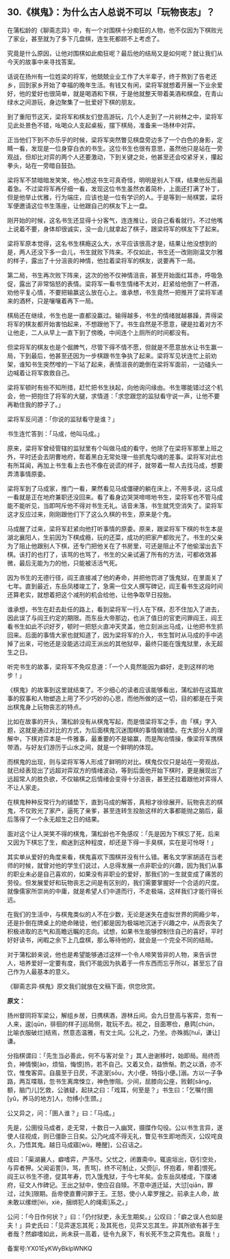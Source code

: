 ## 30.《棋鬼》：为什么古人总说不可以「玩物丧志」？
在蒲松龄的《聊斋志异》中，有一个对围棋十分痴狂的人物，他不仅因为下棋败光了家业，甚至就为了多下几盘棋，连生死都顾不上考虑了。


究竟是什么原因，让他对围棋如此痴狂呢？最后他的结局又是如何呢？就让我们从今天的故事中来寻找答案。


话说在扬州有一位姓梁的将军，他兢兢业业工作了大半辈子，终于熬到了告老还乡，回到家乡开始了幸福的晚年生活。有钱又有闲，梁将军就想着开展一下业余爱好，他的爱好也很简单，就是喝酒和下棋，于是他就整天带着美酒和棋盘，在青山绿水之间游玩，身边聚集了一批爱好下棋的朋友。


到了重阳节这天，梁将军和棋友们登高游玩，几个人走到了一片树林之中，梁将军见此处景色不错，吆喝众人支起桌板，摆下棋局，准备来一场林中对弈。


正当他们下到不亦乐乎的时候，梁将军突然瞥见棋盘旁边多了一个白色的身影，定睛一看，发现是一位身穿白衣的书生。这位书生也很有意思，虽然他只是站在一旁观战，但却比对弈的两个人还要激动，下到关键之处，他甚至还会咬紧牙关，攥起拳头，站在一旁暗自鼓劲。


梁将军不禁暗暗发笑笑，他心想这书生可真奇怪，明明是别人下棋，结果他反而最着急。不过梁将军再仔细一看，发现这位书生虽然衣着简朴，上面还打满了补丁，但是他举止优雅，行为端庄，应该也是一位有学识的人。于是等到一局棋罢，梁将军便邀请这位书生落座，让他跟自己的棋友下上一盘。


刚开始的时候，这名书生还显得十分客气，连连推让，说自己看看就行。不过他嘴上说着不要，身体却很诚实，没一会儿就拿起了棋子，跟梁将军的棋友下了起来。


梁将军原本觉得，这名书生棋瘾这么大，水平应该很高才是，结果让他没想到的是，两人还没下多一会儿，书生就败下阵来。不仅如此，书生还一改刚刚温文尔雅的样子，露出了十分沮丧的神情，他拉着梁将军的棋友，说要再下一局。


第二局，书生再次败下阵来，这次的他不仅神情沮丧，甚至开始面红耳赤，呼吸急促，露出了非常恼怒的表情。梁将军一看书生情绪不太对，赶紧给他倒了一杯酒，劝他平复心情，不要把输赢这么放在心上。谁承想，书生竟然一把推开了梁将军递来的酒杯，只是嚷嚷着再下一局。


棋局还在继续，书生也是一直都没赢过。输得越多，书生的情绪就越暴躁，弄得梁将军的棋友都开始害怕起来，不想跟他下了。书生自然是不愿意，硬是拉着对方不让他走，二人从早上一直下到了傍晚，中间连个上厕所的时间都没有。


但梁将军的棋友也是个倔脾气，尽管下得不情不愿，但就是不愿意放水让书生赢一局，下到最后，他甚至还因为一步棋跟书生争执了起来。梁将军见状连忙上前劝架，谁知书生突然噌的一下站了起来，表情沮丧的跪倒在梁将军面前，一边磕头一边喊着让将军救救自己。


梁将军顿时有些不知所措，赶忙把书生扶起，向他询问缘由。书生哪能错过这个机会，他一把抱住了将军的大腿，求情道：「求您跟您的监狱看守说一声，让他不要再勒住我的脖子了。」


梁将军反问道：「你说的监狱看守是谁？」


书生连忙答到：「马成，他叫马成。」


原来，梁将军曾经管辖的监狱里有个叫做马成的看守，他除了在梁将军那里上班之外，平时还会去阴曹地府，帮着黑白无常处理一些抓鬼勾魂的差事。梁将军对此也有所耳闻，再加上书生看上去也不像在说谎的样子，就带着一帮人去找马成，想要弄清事情原委。


梁将军到了马成家，推门一看，果然看见马成僵硬的躺在床上，不用多说，这马成一看就是正在地府兼职还没回来。看了看身边哭哭啼啼地书生，梁将军也不管马成能不能听见，当即呵斥他不得对书生无礼。话音未落，书生就凭空消失了。梁将军这才反应过来，刚刚跟他们下了这么久棋的书生，原来是个鬼。


马成醒了过来，梁将军赶紧向他打听事情的原委。原来，跟梁将军下棋的书生本是湖北襄阳人，生前因为下棋成瘾，玩的还菜，成功的把家产都败光了。书生的父亲为了阻止他跟别人下棋，还专门把他关在了书房里，可还是阻止不了他偷溜出去下棋。该打的也打了，该骂的也骂了，书生的父亲试遍了所有的方法，可都收效甚微，最后无能为力的他，只能被活活气死。


因为书生的无德行径，阎王直接减了他的寿命，并把他罚进了饿鬼狱，在里面关了七年。直到最近，东岳凤楼竣工了，急需一位文人撰写碑记，阎王看书生这段时间还算老实，就想着把这个减刑的机会给他，让他争取早日投胎。


谁承想，书生在赶去赴任的路上，看到梁将军一行人在下棋，忍不住加入了进去，因此误了与阎王约定的期限。而东岳大帝那边，也派了值日的官吏问罪阎王，阎王看书生如此不识好歹，顿时一把怒火直冲天灵盖，他立刻派出马成，让他把书生抓回来。后面的事情大家也就知道了，因为梁将军的介入，书生暂时从马成的手中逃掉了出来，可他还是没能逃过阎王派出的其他狱卒，最终只能在饿鬼狱里，永无超生之日。


听完书生的故事，梁将军不免叹息道：「一个人竟然能因为癖好，走到这样的地步！」


《棋鬼》的故事到这里就结束了。不少细心的读者应该能够看出，蒲松龄在这篇故事的叙事和人物塑造上用了不少巧妙的心思，而他所做的这一切，目的都是在于突出棋鬼身上玩物丧志的特点。


比如在故事的开头，蒲松龄没有从棋鬼写起，而是借梁将军之手，由「棋」字入题，这就是通过对比的方式，为后面棋鬼沉迷围棋的事情做铺垫。在大部分人的理解中，下棋对弈本是一件雅事，最重要的不是输赢，而是陶冶情操，像梁将军携棋带酒，与好友们游历于山水之间，就是一个鲜明的体现。


而棋鬼的出现，则与梁将军等人形成了鲜明的对比。棋鬼仅仅只是站在一旁观战，就已经表现出了远超对弈双方的情绪波动，等到后面他开始下棋时，更是展现出了远超常人的胜负欲，不仅输棋之后情绪会变得十分沮丧，甚至还拉着跟他对弈得人不让人家走。


在棋鬼种种反常行为的铺垫下，直到马成的解答，真相才徐徐展开。玩物丧志的棋鬼，不仅败光了家产，逼死了亲爹，甚至连转生投胎这样的大事都能抛之脑后，最后落得了一个永无超生之日的结果。


面对这个让人哭笑不得的棋鬼，蒲松龄也不免感叹：「先是因为下棋忘了死，后来又因为下棋忘了生，痴迷到这种程度，却还是下得一手臭棋，实在是可怜呀！」


其实单从爱好的角度来看，棋鬼喜欢下围棋并没有什么错。著名文学家胡适在当老师的时候，就曾对他的学生们说过，人总得发展一点非职业的兴趣，因为我们从事的职业未必是自己喜欢的，如果没有非职业的爱好，那我们的一生就变成了痛苦的劳役。但发展爱好和玩物丧志之间是有区别的，我们需要掌握好一个合适的尺度。就像儒家所崇尚的中庸，就是希望人们中道而行，不走极端，这样我们才能行得长远。


在我们的生活中，与棋鬼类似的人不在少数，无论是迷失在虚拟世界的网瘾少年，还是扑倒在牌桌上的绝命赌徒，他们都是因为极端地沉迷于兴趣之中，从而丧失了积极进取的志气和高瞻远瞩的志向。试想，如果书生能够控制住自己的喜好，平时好好读书，闲暇之余下上几盘棋，那么等待他的，就会是一个完全不同的结局。


对于蒲松龄来说，他也是希望能够通过这样一个令人啼笑皆非的人物，来告诉世人，培养爱好一定要有度，我们不能因为执着于一件东西而忘乎所以，甚至忘了自己作为人最基本的意义。


《聊斋志异·棋鬼》原文我们就放在文稿下面，供您欣赏。


**原文：**


扬州督同将军梁公，解组乡居，日携棋酒，游林丘间。会九日登高与客弈，忽有一人来，逡[qūn，徘徊的样子]巡局侧，耽玩不去。视之，目面寒俭，悬鹑[chún，比喻衣服破烂]结焉，然意态温雅，有文士风。公礼之，乃坐。亦殊撝[huī，谦让]谦。


分指棋谓曰：「先生当必善此，何不与客对垒？」其人逊谢移时，始即局。局终而负，神情懊[ào，烦恼，悔恨]热，若不自己。又着又负，益愤惭。酌之以酒，亦不饮，惟曳客弈。自晨至于日昃，不遑溲[sōu，大小便，特指小便。]溺。方以一子争路，两互喋聒，忽书生离席悚立，神色惨阻。少间，屈膝向公座，败颡[sǎng，额，脑门儿]乞救，公骇疑，起扶之曰：「戏耳，何至是？」书生曰：「乞嘱付圉[yǔ，养马的地方]人，勿缚小生颈。」


公又异之，问：「圉人谁？」曰：「马成。」


先是，公圉役马成者，走无常，十数日一入幽冥，摄牒作勾役。公以书生言异，遂使人往视成，则已僵卧三日矣。公乃叱成不得无礼，瞥见书生即地而灭，公叹咤良久，乃悟其鬼。越日马成寤[wù，睡醒]，公召诘之。


成曰：「渠湖襄人，癖嗜弈，产荡尽。父忧之，闭置斋中。辄逾垣出，窃引空处，与弈者狎。父闻诟詈[lì，骂，责骂]，终不可制止，父赍[jī，怀抱着，带着]恨死。阎王以书生不德，促其年寿，罚入饿鬼狱，于今七年矣。会东岳凤楼成，下牒诸府，征文人作碑记。王出之狱中，使应召自赎。不意中道迁延，大愆[qiān，罪过，过失]限期。岳帝使直曹问罪于王。王怒，使小人辈罗搜之。前承主人命，故未敢以缧绁[léi，xiè，捆绑犯人的绳索]系之。」


公问：「今日作何状？」曰：「仍付狱吏，永无生期矣。」公叹曰：「癖之误人也如是夫！」异史氏曰：「见弈遂忘其死；及其死也，见弈又忘其生。非其所欲有甚于生者哉？然癖嗜如此，尚未获一高着，徒令九泉下，有长死不生之弈鬼也。哀哉！」


备案号:YX01EyKWyBklpWNKQ

